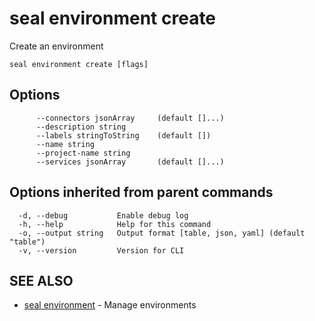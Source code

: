 # seal environment create

Create an environment

```
seal environment create [flags]
```

## Options

```
      --connectors jsonArray     (default []...)
      --description string      
      --labels stringToString    (default [])
      --name string             
      --project-name string     
      --services jsonArray       (default []...)
```

## Options inherited from parent commands

```
  -d, --debug           Enable debug log
  -h, --help            Help for this command
  -o, --output string   Output format [table, json, yaml] (default "table")
  -v, --version         Version for CLI
```

## SEE ALSO

* [seal environment](seal_environment)	 - Manage environments

